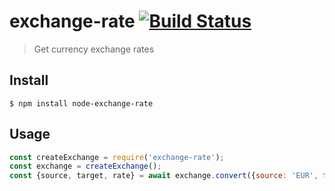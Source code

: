 # exchange-rate [![Build Status](https://travis-ci.org/vivekimsit/exchange-rate.svg?branch=master)](https://travis-ci.org/vivekimsit/exchange-rate)
> Get currency exchange rates


## Install

```
$ npm install node-exchange-rate
```

## Usage

```js
const createExchange = require('exchange-rate');
const exchange = createExchange();
const {source, target, rate} = await exchange.convert({source: 'EUR', target: 'GBP'});
```
